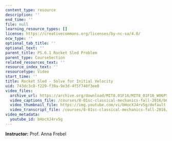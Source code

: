```yaml
---
content_type: resource
description: ''
end_time: ''
file: null
learning_resource_types: []
license: https://creativecommons.org/licenses/by-nc-sa/4.0/
ocw_type: ''
optional_tab_title: ''
optional_text: ''
parent_title: PS.6.1 Rocket Sled Problem
parent_type: CourseSection
related_resources_text: ''
resource_index_text: ''
resourcetype: Video
start_time: ''
title: Rocket Sled - Solve for Initial Velocity
uid: 743dc3c8-f229-f39a-9e3d-4f5f740f3ee0
video_files:
  archive_url: https://archive.org/download/MIT8.01F16/MIT8_01F16_W06PS01-3_360p.mp4
  video_captions_file: /courses/8-01sc-classical-mechanics-fall-2016/b6e7a24c0c27561e9c335157784aed2b_bHocXJ4rv5g.vtt
  video_thumbnail_file: https://img.youtube.com/vi/bHocXJ4rv5g/default.jpg
  video_transcript_file: /courses/8-01sc-classical-mechanics-fall-2016/a3e5fcdfa3912271948da863b86daaec_bHocXJ4rv5g.pdf
video_metadata:
  youtube_id: bHocXJ4rv5g
---
```


**Instructor:** Prof. Anna Frebel


